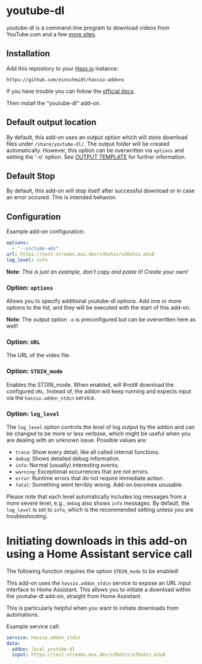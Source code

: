 # youtube-dl

youtube-dl is a command-line program to download videos from YouTube.com
and a few [more sites][supported-sites].

## Installation

Add this repository to your [Hass.io](https://home-assistant.io/hassio/) instance:

`https://github.com/einschmidt/hassio-addons`

If you have trouble you can follow the [official docs](https://home-assistant.io/hassio/installing_third_party_addons/).

Then install the "youtube-dl" add-on.

## Default output location

By default, this add-on uses an output option which will store download files
under `/share/youtube-dl/`. The output folder will be created automatically.
However, this option can be overwritten via `options` and setting the '-o'
option.
See [OUTPUT TEMPLATE][output-template]
for further information.

## Default Stop

By default, this add-on will stop itself after successful download or in case
an error occured. This is intended behavior.

## Configuration

Example add-on configuration:

```yaml
options:
  - "--include-ads"
url: https://test-streams.mux.dev/x36xhzz/x36xhzz.m3u8
log_level: info
```

**Note**: _This is just an example, don't copy and paste it! Create your own!_

### Option: `options`

Allows you to specify additional youtube-dl options.
Add one or more options to the list, and they will be executed
with the start of this add-on.

**Note**: The output option `-o` is preconfigured but can be
overwritten here as well!

### Option: `URL`

The URL of the video file.

### Option: `STDIN_mode`

Enables the STDIN_mode. When enabled, will #not# download the configured `URL`.
Instead of, the addon will keep running and expects input via the
`hassio.addon_stdin` service.

### Option: `log_level`

The `log_level` option controls the level of log output by the addon and can
be changed to be more or less verbose, which might be useful when you are
dealing with an unknown issue. Possible values are:

- `trace`: Show every detail, like all called internal functions.
- `debug`: Shows detailed debug information.
- `info`: Normal (usually) interesting events.
- `warning`: Exceptional occurrences that are not errors.
- `error`: Runtime errors that do not require immediate action.
- `fatal`: Something went terribly wrong. Add-on becomes unusable.

Please note that each level automatically includes log messages from a
more severe level, e.g., `debug` also shows `info` messages. By default,
the `log_level` is set to `info`, which is the recommended setting unless
you are troubleshooting.

# Initiating downloads in this add-on using a Home Assistant service call

The following function requires the option `STDIN_mode` to be enabled!

This add-on uses the `hassio.addon_stdin` service to expose an URL input
interface to Home Assistant. This allows you to initiate a download within the
youtube-dl add-on, straight from Home Assistant.

This is particularly helpful when you want to initiate downloads from
automations.

Example service call:

```yaml
service: hassio.addon_stdin
data:
  addon: local_youtube-dl
  input: https://test-streams.mux.dev/x36xhzz/x36xhzz.m3u8
```

[supported-sites]: http://ytdl-org.github.io/youtube-dl/supportedsites.html
[addon-docs]: https://home-assistant.io/hassio/installing_third_party_addons/
[output-template]: https://github.com/ytdl-org/youtube-dl/blob/master/README.md#output-template
